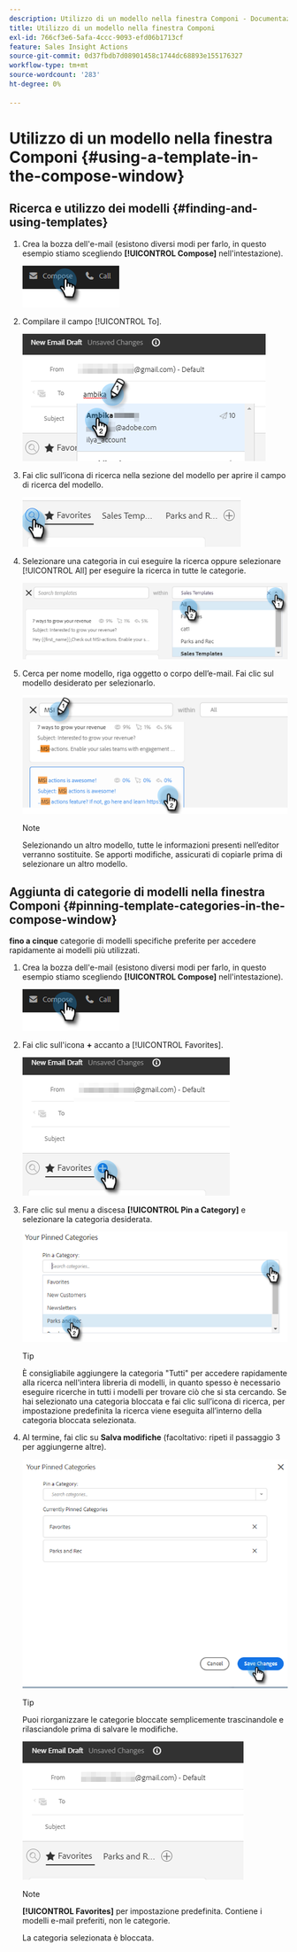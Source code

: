 ```yaml
---
description: Utilizzo di un modello nella finestra Componi - Documentazione di Marketo - Documentazione del prodotto
title: Utilizzo di un modello nella finestra Componi
exl-id: 766cf3e6-5afa-4ccc-9093-efd06b1713cf
feature: Sales Insight Actions
source-git-commit: 0d37fbdb7d08901458c1744dc68893e155176327
workflow-type: tm+mt
source-wordcount: '283'
ht-degree: 0%

---
```


# Utilizzo di un modello nella finestra Componi {#using-a-template-in-the-compose-window}

## Ricerca e utilizzo dei modelli {#finding-and-using-templates}

1. Crea la bozza dell&#39;e-mail (esistono diversi modi per farlo, in questo esempio stiamo scegliendo **[!UICONTROL Compose]** nell&#39;intestazione).

   ![](assets/using-a-template-in-the-compose-window-1.png)

1. Compilare il campo [!UICONTROL To].

   ![](assets/using-a-template-in-the-compose-window-2.png)

1. Fai clic sull’icona di ricerca nella sezione del modello per aprire il campo di ricerca del modello.

   ![](assets/using-a-template-in-the-compose-window-3.png)

1. Selezionare una categoria in cui eseguire la ricerca oppure selezionare [!UICONTROL All] per eseguire la ricerca in tutte le categorie.

   ![](assets/using-a-template-in-the-compose-window-4.png)

1. Cerca per nome modello, riga oggetto o corpo dell’e-mail. Fai clic sul modello desiderato per selezionarlo.

   ![](assets/using-a-template-in-the-compose-window-5.png)

   >[!NOTE]
   >
   >Selezionando un altro modello, tutte le informazioni presenti nell’editor verranno sostituite. Se apporti modifiche, assicurati di copiarle prima di selezionare un altro modello.

## Aggiunta di categorie di modelli nella finestra Componi {#pinning-template-categories-in-the-compose-window}

**fino a cinque** categorie di modelli specifiche preferite per accedere rapidamente ai modelli più utilizzati.

1. Crea la bozza dell&#39;e-mail (esistono diversi modi per farlo, in questo esempio stiamo scegliendo **[!UICONTROL Compose]** nell&#39;intestazione).

   ![](assets/using-a-template-in-the-compose-window-6.png)

1. Fai clic sull&#39;icona **+** accanto a [!UICONTROL Favorites].

   ![](assets/using-a-template-in-the-compose-window-7.png)

1. Fare clic sul menu a discesa **[!UICONTROL Pin a Category]** e selezionare la categoria desiderata.

   ![](assets/using-a-template-in-the-compose-window-8.png)

   >[!TIP]
   >
   >È consigliabile aggiungere la categoria &quot;Tutti&quot; per accedere rapidamente alla ricerca nell&#39;intera libreria di modelli, in quanto spesso è necessario eseguire ricerche in tutti i modelli per trovare ciò che si sta cercando. Se hai selezionato una categoria bloccata e fai clic sull’icona di ricerca, per impostazione predefinita la ricerca viene eseguita all’interno della categoria bloccata selezionata.

1. Al termine, fai clic su **Salva modifiche** (facoltativo: ripeti il passaggio 3 per aggiungerne altre).

   ![](assets/using-a-template-in-the-compose-window-9.png)

   >[!TIP]
   >
   >Puoi riorganizzare le categorie bloccate semplicemente trascinandole e rilasciandole prima di salvare le modifiche.

   ![](assets/using-a-template-in-the-compose-window-10.png)

   >[!NOTE]
   >
   >**[!UICONTROL Favorites]** per impostazione predefinita. Contiene i modelli e-mail preferiti, non le categorie.

   La categoria selezionata è bloccata.
